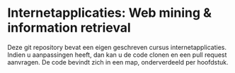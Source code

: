 # Internetapplicaties: Web mining & information retrieval
Deze git repository bevat een eigen geschreven cursus internetapplicaties.
Indien u aanpassingen heeft, dan kan u de code clonen en een pull request aanvragen.
De code bevindt zich in een map, onderverdeeld per hoofdstuk.
